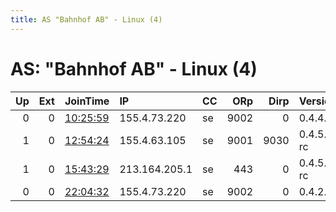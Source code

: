 ```yaml
---
title: AS "Bahnhof AB" - Linux (4)
---
```


# AS: "Bahnhof AB" - Linux (4)

|   Up |   Ext | JoinTime                                                                                            | IP            | CC   |   ORp |   Dirp | Version    | Contact   | Nickname         |   eFamMembers |
|-----:|------:|:----------------------------------------------------------------------------------------------------|:--------------|:-----|------:|-------:|:-----------|:----------|:-----------------|--------------:|
|    0 |     0 | [10:25:59](https://metrics.torproject.org/rs.html#details/DAC958A44830779EC8E59C8CCC2C5446DBF611FF) | 155.4.73.220  | se   |  9002 |      0 | 0.4.4.6    | None      | mybestrelay      |             1 |
|    1 |     0 | [12:54:24](https://metrics.torproject.org/rs.html#details/549A325C60FF0C07EBD1ED1B5919057FCEE83D2D) | 155.4.63.105  | se   |  9001 |   9030 | 0.4.5.5-rc | None      | Unnamed          |             1 |
|    1 |     0 | [15:43:29](https://metrics.torproject.org/rs.html#details/A46EFDA470961ED67D464DACB7435D9235EA4E5C) | 213.164.205.1 | se   |   443 |      0 | 0.4.5.5-rc | None      | abc              |             1 |
|    0 |     0 | [22:04:32](https://metrics.torproject.org/rs.html#details/73837693448A498B44CC08876FA7BDC31AB9840B) | 155.4.73.220  | se   |  9002 |      0 | 0.4.2.7    | None      | Bestofbestnode01 |             1 |
